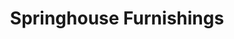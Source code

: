 ---
title: "Springhouse Furnishings"
url: /chadds-ford/springhouse-furnishings/
shop: Antiquitäten
---